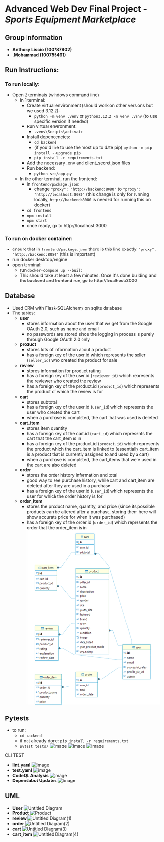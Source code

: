 # Advanced Web Dev Final Project - *Sports Equipment Marketplace*


## Group Information
- **Anthony Liscio (100787902)**
- **.Mohammad (100755461)**


## Run Instructions:
### To run locally:
- Open 2 terminals (windows command line)
  - In 1 terminal:
    - Create virtual environment (should work on other versions but we used 3.12.2):
      - `python -m venv .venv` or `python3.12.2 -m venv .venv` (to use specific version if needed)
    - Run virtual environment:
      - `.venv\Scripts\activate`
    - Install dependencies:
      - `cd backend`
      - (if you'd like to use the most up to date pip) `python -m pip install --upgrade pip`
      - `pip install -r requirements.txt`
    - Add the necessary .env and client_secret.json files
    - Run backend:
      - `python src/app.py`
  - In the other terminal, run the frontend:
    - in `frontend/package.json`:
      - change `"proxy": "http://backend:8080"` to `"proxy": "http://localhost:8080"` (this change is only for running locally, `http://backend:8080` is needed for running this on docker)
    - `cd frontend`
    - `npm install`
    - `npm start`
    - once ready, go to http://localhost:3000

### To run on docker container:
- ensure that in `frontend/package.json` there is this line exactly: `"proxy": "http://backend:8080"` (this is important)
- run docker desktop/engine
- open terminal:
  - run `docker-compose up --build` 
  - This should take at least a few minutes.  Once it's done building and the backend and frontend run, go to http://localhost:3000

## Database
- Used ORM with Flask-SQLAlchemy on sqlite database
- The tables:
  - **user**
    - stores information about the user that we get from the Google OAuth 2.0, such as name and email
    - no passwords are stored since the logging in process is purely through Google OAuth 2.0 only
  - **product**
    - stores lots of information about a product
    - has a foreign key of the user.id which represents the seller (`seller_id`) who created the product for sale
  - **review**
    - stores information for product rating
    - has a foreign key of the user.id (`reviewer_id`) which represents the reviewer who created the review
    - has a foreign key of the product.id (`product_id`) which represents the product of which the review is for
  - **cart**
    - stores subtotal
    - has a foreign key of the user.id (`user_id`) which represents the user who created the cart
    - when a purchase is completed, the cart that was used is deleted
  - **cart_item**
    - stores item quantity
    - has a foreign key of the cart.id (`cart_id`) which represents the cart that the cart_item is in
    - has a foreign key of the product.id (`product.id`) which represents the product which the cart_item is linked to (essentially cart_item is a product that is currently assigned to and used by a cart)
    - when a purchase is completed, the cart_items that were used in the cart are also deleted
  - **order**
    - stores the order history information and total
    - good way to see purchase history, while cart and cart_item are deleted after they are used in a purchase
    - has a foreign key of the user.id (`user_id`) which represents the user for which the order history is for
  - **order_item**
    - stores the product name, quantity, and price (since its possible products can be altered after a purchase, storing them here will show accurate price for when it was purchased)
    - has a foreign key of the order.id (`order_id`) which represents the order that the order_item is in
![database diagram](assets/db_diagram.png)

## Pytests
- to run:
  - `cd backend`
  - if not already done: `pip install -r requirements.txt`
  - `pytest tests/`
![image](https://github.com/user-attachments/assets/cb9b8fc2-c2cd-40bf-a797-bdc85a470f5c)
![image](https://github.com/user-attachments/assets/397b561c-915f-473d-8e98-92695f79c685)
![image](https://github.com/user-attachments/assets/b91dde46-c64c-4e02-82ab-102e9afd9f7d)

CLI TEST
- **lint.yaml**
![image](https://github.com/user-attachments/assets/7abde393-7166-45f9-a3ef-ee49dc71f941)
- **test.yaml**
![image](https://github.com/user-attachments/assets/50bf2025-266d-4a38-acf8-d16bb1d33a86)
- **CodeQL Analysis**
![image](https://github.com/user-attachments/assets/00faa6bd-9908-4bab-9248-d130447c079e)
- **Dependabot Updates**
![image](https://github.com/user-attachments/assets/bf0a36e9-4c2e-4238-b15b-fe050883d548)
## UML
- **User**
![Untitled Diagram](https://github.com/user-attachments/assets/77405d1f-9fd8-4d2e-9bc4-a9f879eb0af9)
- **Product**
![Product](https://github.com/user-attachments/assets/aa2d09f9-5ac8-4c24-9807-353d0410d434)
- **review**
![Untitled Diagram(1)](https://github.com/user-attachments/assets/06637014-7e66-483c-8845-4c7d923d5277)
- **order**
![Untitled Diagram(2)](https://github.com/user-attachments/assets/6805b39d-cee4-4d6f-861b-0ee839380ea0)
- **cart**
![Untitled Diagram(3)](https://github.com/user-attachments/assets/d9633348-ff00-4726-a9ee-f26fe1a2d691)
- **cart_item**
![Untitled Diagram(4)](https://github.com/user-attachments/assets/63b943fa-ec77-4bfc-9e30-74be2c03e4a8)









